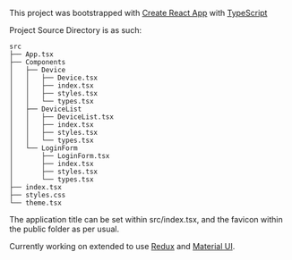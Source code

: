 This project was bootstrapped with [Create React App](https://github.com/facebookincubator/create-react-app) with [TypeScript](https://github.com/Microsoft/TypeScript)

Project Source Directory is as such:
```
src
├── App.tsx
├── Components
│   ├── Device
│   │   ├── Device.tsx
│   │   ├── index.tsx
│   │   ├── styles.tsx
│   │   └── types.tsx
│   ├── DeviceList
│   │   ├── DeviceList.tsx
│   │   ├── index.tsx
│   │   ├── styles.tsx
│   │   └── types.tsx
│   └── LoginForm
│       ├── LoginForm.tsx
│       ├── index.tsx
│       ├── styles.tsx
│       └── types.tsx
├── index.tsx
├── styles.css
└── theme.tsx
```
The application title can be set within src/index.tsx, and the favicon within the public folder as per usual.

Currently working on extended to use [Redux](https://github.com/reduxjs/redux) and [Material UI](https://github.com/mui-org/material-ui).
